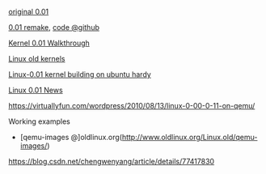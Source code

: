 [original 0.01](https://github.com/mariuz/linux-0.01)

[0.01 remake](http://draconux.free.fr/os_dev/linux0.01.html), [code @github](https://github.com/liudonghua123/linux-0.01)

[Kernel 0.01 Walkthrough](https://kernelnewbies.org/Kernel001WalkThrough)

[Linux old kernels](https://mirrors.edge.kernel.org/pub/linux/kernel/Historic/)

[Linux-0.01 kernel building on ubuntu hardy](https://mapopa.blogspot.com/2008/09/linux-0.html)

[Linux 0.01 News](http://draconux.free.fr/os_dev/linux0.01_news.html)

https://virtuallyfun.com/wordpress/2010/08/13/linux-0-00-0-11-on-qemu/

Working examples
- [qemu-images @]oldlinux.org(http://www.oldlinux.org/Linux.old/qemu-images/)

https://blog.csdn.net/chengwenyang/article/details/77417830
